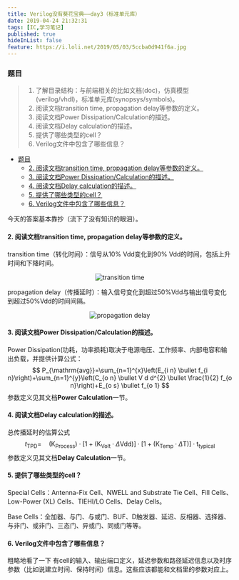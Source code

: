 ```yaml
---
title: Verilog没有葵花宝典——day3（标准单元库）
date: 2019-04-24 21:32:31
tags: [IC,学习笔记]
published: true
hideInList: false
feature: https://i.loli.net/2019/05/03/5ccba0d941f6a.jpg
---
```

### 题目

>1. 了解目录结构：与前端相关的比如文档(doc)，仿真模型(verilog/vhdl)，标准单元库(synopsys/symbols)。
>2. 阅读文档transition time, propagation delay等参数的定义。
>3. 阅读文档Power Dissipation/Calculation的描述。
>4. 阅读文档Delay calculation的描述。
>5. 提供了哪些类型的cell？
>6. Verilog文件中包含了哪些信息？
<!-- more -->

<!-- TOC -->

- [题目](#题目)
  - [2. 阅读文档transition time, propagation delay等参数的定义。](#2-阅读文档transition-time-propagation-delay等参数的定义)
  - [3. 阅读文档Power Dissipation/Calculation的描述。](#3-阅读文档power-dissipationcalculation的描述)
  - [4. 阅读文档Delay calculation的描述。](#4-阅读文档delay-calculation的描述)
  - [5. 提供了哪些类型的cell？](#5-提供了哪些类型的cell)
  - [6. Verilog文件中包含了哪些信息？](#6-verilog文件中包含了哪些信息)

<!-- /TOC -->
今天的答案基本靠抄（流下了没有知识的眼泪）。

#### 2. 阅读文档transition time, propagation delay等参数的定义。
transition time（转化时间）：信号从10% Vdd变化到90% Vdd的时间，包括上升时间和下降时间。

<center>
    <img src="https://i.loli.net/2019/04/25/5cc1d290ac0ef.jpg" alt="transition time" title="transition time" >
</center>

propagation delay（传播延时）：输入信号变化到超过50%Vdd与输出信号变化到超过50%Vdd的时间间隔。

<center>
    <img src="https://i.loli.net/2019/04/25/5cc1d2aa0b781.jpg" alt="propagation delay" title="propagation delay" >
</center>

#### 3. 阅读文档Power Dissipation/Calculation的描述。
Power Dissipation(功耗，功率损耗)取决于电源电压、工作频率、内部电容和输出负载，并提供计算公式：
$$
P_{\mathrm{avg}}=\sum_{n=1}^{x}\left(E_{i n} \bullet f_{i n}\right)+\sum_{n=1}^{y}\left(C_{o n} \bullet V d d^{2} \bullet \frac{1}{2} f_{o n}\right)+E_{o s} \bullet f_{o 1}
$$
参数定义见其文档**Power Calculation**一节。

#### 4. 阅读文档Delay calculation的描述。
总传播延时的估算公式
$$
t_{\mathrm{TPD}}=\quad\left(\mathrm{K}_{\mathrm{Process}}\right) \cdot\left[1+\left(\mathrm{K}_{\mathrm{Volt}} \cdot \Delta \mathrm{Vdd}\right)\right] \cdot\left[1+\left(\mathrm{K}_{\mathrm{Temp}} \cdot \Delta \mathrm{T}\right)\right] \cdot \mathrm{t}_{\mathrm{typical}}
$$
参数定义见其文档**Delay Calculation**一节。

#### 5. 提供了哪些类型的cell？

Special Cells：Antenna-Fix Cell、NWELL and Substrate Tie Cell、Fill Cells、Low-Power (XL) Cells、TIEHI/LO Cells、Delay Cells。

Base Cells：全加器、与门、与或门、BUF、D触发器、延迟、反相器、选择器、与非门、或非门、三态门、异或门、同或门等等。

#### 6. Verilog文件中包含了哪些信息？
粗略地看了一下
有cell的输入、输出端口定义，延迟参数和路径延迟信息以及时序参数（比如说建立时间、保持时间）信息。这些应该都能和文档里的参数对应上。
